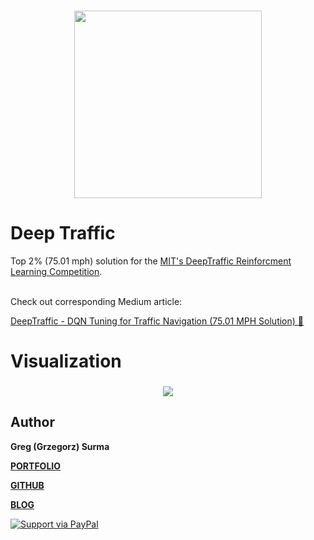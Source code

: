 <h3 align="center">
  <img src="assets/deep_traffic_icon_web.png" width="300">
</h3>


# Deep Traffic

Top 2% (75.01 mph) solution for the [MIT's DeepTraffic Reinforcment Learning Competition](https://selfdrivingcars.mit.edu/deeptraffic/).

<br>
Check out corresponding Medium article:

[DeepTraffic - DQN Tuning for Traffic Navigation (75.01 MPH Solution) 🚗](https://towardsdatascience.com/deeptraffic-dqn-tuning-for-traffic-navigation-75-01-mph-solution-23087e2411cf)

# Visualization

<h3 align="center">
  <img src="assets/visualization.gif">
</h3>

## Author

**Greg (Grzegorz) Surma**

[**PORTFOLIO**](https://gsurma.github.io)

[**GITHUB**](https://github.com/gsurma)

[**BLOG**](https://medium.com/@gsurma)

<a href="https://www.paypal.com/paypalme2/grzegorzsurma115">
  <img alt="Support via PayPal" src="https://cdn.rawgit.com/twolfson/paypal-github-button/1.0.0/dist/button.svg"/>
</a>

